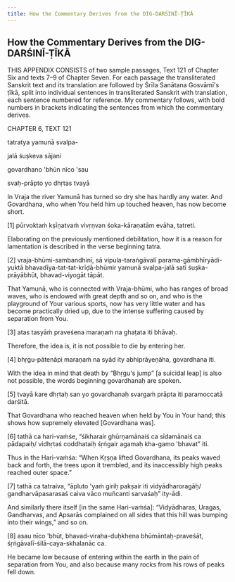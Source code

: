 ```yaml
---
title: How the Commentary Derives from the DIG-DARŚINĪ-ṬĪKĀ
---
```


## How the Commentary Derives from the DIG-DARŚINĪ-ṬĪKĀ

THIS APPENDIX CONSISTS of two sample passages, Text 121 of Chapter Six and texts 7–9 of Chapter Seven. For each passage the transliterated Sanskrit text and its translation are followed by Śrīla Sanātana Gosvāmī's ṭīkā, split into individual sentences in transliterated Sanskrit with translation, each sentence numbered for reference. My commentary follows, with bold numbers in brackets indicating the sentences from which the commentary derives.

CHAPTER 6, TEXT 121

tatratya yamunā svalpa-

jalā śuṣkeva sājani

govardhano 'bhūn nīco 'sau

svaḥ-prāpto yo dhṛtas tvayā

In Vraja the river Yamunā has turned so dry she has hardly any water. And Govardhana, who when You held him up touched heaven, has now become short.

[1] pūrvoktaṁ kṣīṇatvaṁ vivṛṇvan śoka-kāraṇatām evāha, tatreti.

Elaborating on the previously mentioned debilitation, how it is a reason for lamentation is described in the verse beginning tatra.

[2] vraja-bhūmi-sambandhinī, sā vipula-taraṅgāvalī parama-gāmbhīryādi-yuktā bhavadīya-tat-tat-krīḍā-bhūmir yamunā svalpa-jalā satī śuṣka-prāyābhūt, bhavad-viyogāt tāpāt.

That Yamunā, who is connected with Vraja-bhūmi, who has ranges of broad waves, who is endowed with great depth and so on, and who is the playground of Your various sports, now has very little water and has become practically dried up, due to the intense suffering caused by separation from You.

[3] atas tasyāṁ praveśena maraṇaṁ na ghaṭata iti bhāvaḥ.

Therefore, the idea is, it is not possible to die by entering her.

[4] bhṛgu-pātenāpi maraṇaṁ na syād ity abhiprāyeṇāha, govardhana iti.

With the idea in mind that death by “Bhṛgu's jump” [a suicidal leap] is also not possible, the words beginning govardhanaḥ are spoken.

[5] tvayā kare dhṛtaḥ san yo govardhanaḥ svargaṁ prāpta iti paramoccatā darśitā.

That Govardhana who reached heaven when held by You in Your hand; this shows how supremely elevated [Govardhana was].

[6] tathā ca hari-vaṁśe, “śikharair ghūrṇamānaiś ca sīdamānaiś ca pādapaiḥ/ vidhṛtaś coddhataiḥ śṛṅgair agamaḥ kha-gamo 'bhavat” iti.

Thus in the Hari-vaṁśa: “When Kṛṣṇa lifted Govardhana, its peaks waved back and forth, the trees upon it trembled, and its inaccessibly high peaks reached outer space.”

[7] tathā ca tatraiva, “āpluto 'yaṁ giriḥ pakṣair iti vidyādharoragāḥ/ gandharvāpasarasaś caiva vāco muñcanti sarvaśaḥ” ity-ādi.

And similarly there itself [in the same Hari-vaṁśa]: “Vidyādharas, Uragas, Gandharvas, and Apsarās complained on all sides that this hill was bumping into their wings,” and so on.

[8] asau nīco 'bhūt, bhavad-viraha-duḥkhena bhūmāntaḥ-praveśāt, śṛṅgāvalī-śilā-caya-skhalanāc ca.

He became low because of entering within the earth in the pain of separation from You, and also because many rocks from his rows of peaks fell down.
